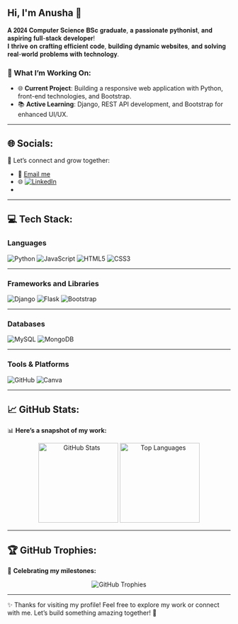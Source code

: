## Hi, I'm Anusha 👋  

𝐀 𝟐𝟎𝟐𝟒 𝐂𝐨𝐦𝐩𝐮𝐭𝐞𝐫 𝐒𝐜𝐢𝐞𝐧𝐜𝐞 𝐁𝐒𝐜 𝐠𝐫𝐚𝐝𝐮𝐚𝐭𝐞, 𝐚 𝐩𝐚𝐬𝐬𝐢𝐨𝐧𝐚𝐭𝐞 𝐩𝐲𝐭𝐡𝐨𝐧𝐢𝐬𝐭, 𝐚𝐧𝐝 𝐚𝐬𝐩𝐢𝐫𝐢𝐧𝐠 𝐟𝐮𝐥𝐥-𝐬𝐭𝐚𝐜𝐤 𝐝𝐞𝐯𝐞𝐥𝐨𝐩𝐞𝐫!  
𝐈 𝐭𝐡𝐫𝐢𝐯𝐞 𝐨𝐧 𝐜𝐫𝐚𝐟𝐭𝐢𝐧𝐠 𝐞𝐟𝐟𝐢𝐜𝐢𝐞𝐧𝐭 𝐜𝐨𝐝𝐞, 𝐛𝐮𝐢𝐥𝐝𝐢𝐧𝐠 𝐝𝐲𝐧𝐚𝐦𝐢𝐜 𝐰𝐞𝐛𝐬𝐢𝐭𝐞𝐬, 𝐚𝐧𝐝 𝐬𝐨𝐥𝐯𝐢𝐧𝐠 𝐫𝐞𝐚𝐥-𝐰𝐨𝐫𝐥𝐝 𝐩𝐫𝐨𝐛𝐥𝐞𝐦𝐬 𝐰𝐢𝐭𝐡 𝐭𝐞𝐜𝐡𝐧𝐨𝐥𝐨𝐠𝐲.  

### 🔭 What I’m Working On:
- 🌐 **Current Project**: Building a responsive web application with Python, front-end technologies, and Bootstrap.  
- 📚 **Active Learning**: Django, REST API development, and Bootstrap for enhanced UI/UX.  

---

## 🌐 Socials:
🌟 Let’s connect and grow together:  
- 📧   [Email me](mailto:anushaganeshan06@gmail.com)  
- 🌐   [![LinkedIn](https://img.shields.io/badge/LinkedIn-%230077B5.svg?logo=linkedin&logoColor=white)](https://www.linkedin.com/in/anusha-ganeshan123)
- 
---

## 💻 Tech Stack:

### **Languages**  
![Python](https://img.shields.io/badge/python-3670A0?style=for-the-badge&logo=python&logoColor=ffdd54)  ![JavaScript](https://img.shields.io/badge/javascript-%23323330.svg?style=for-the-badge&logo=javascript&logoColor=%23F7DF1E)  ![HTML5](https://img.shields.io/badge/html5-%23E34F26.svg?style=for-the-badge&logo=html5&logoColor=white)  ![CSS3](https://img.shields.io/badge/css3-%231572B6.svg?style=for-the-badge&logo=css3&logoColor=white)  

---

### **Frameworks and Libraries**  
![Django](https://img.shields.io/badge/django-%23092E20.svg?style=for-the-badge&logo=django&logoColor=white)  ![Flask](https://img.shields.io/badge/flask-%23000.svg?style=for-the-badge&logo=flask&logoColor=white)  ![Bootstrap](https://img.shields.io/badge/Bootstrap-%23563D7C.svg?style=for-the-badge&logo=bootstrap&logoColor=white)  

---

### **Databases**  
![MySQL](https://img.shields.io/badge/mysql-4479A1.svg?style=for-the-badge&logo=mysql&logoColor=white)  ![MongoDB](https://img.shields.io/badge/MongoDB-%234ea94b.svg?style=for-the-badge&logo=mongodb&logoColor=white)  

---

### **Tools & Platforms**  
![GitHub](https://img.shields.io/badge/github-%23121011.svg?style=for-the-badge&logo=github&logoColor=white)  ![Canva](https://img.shields.io/badge/Canva-%2300C4CC.svg?style=for-the-badge&logo=Canva&logoColor=white)  

---

## 📈 GitHub Stats:
📊 **Here’s a snapshot of my work:**  
<div align="center">  
  <img src="https://github-readme-stats.vercel.app/api?username=AnushaGaneshan06&show_icons=true&theme=radical" alt="GitHub Stats" height="180px" />  
  <img src="https://github-readme-stats.vercel.app/api/top-langs/?username=AnushaGaneshan06&theme=radical&hide_border=false&include_all_commits=true&count_private=false&layout=compact" alt="Top Languages" height="180px" />  
</div>  

---

## 🏆 GitHub Trophies:
🏅 **Celebrating my milestones:**  
<div align="center">  
  <img src="https://github-profile-trophy.vercel.app/?username=AnushaGaneshan06&theme=radical&no-frame=false&no-bg=false&margin-w=4" alt="GitHub Trophies" />  
</div>  

---

✨ Thanks for visiting my profile! Feel free to explore my work or connect with me. Let’s build something amazing together! 🚀  
